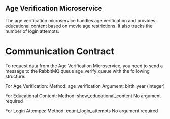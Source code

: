 ## Age Verification Microservice
The age verification microservice handles age verification and provides educational content based on movie age restrictions. It also tracks the number of login attempts.

# Communication Contract
To request data from the Age Verification Microservice, you need to send a message to the RabbitMQ queue age_verify_queue with the following structure:

For Age Verification:
Method: age_verification
Argument: birth_year (integer)

For Educational Content:
Method: show_educational_content
No argument required

For Login Attempts:
Method: count_login_attempts
No argument required
